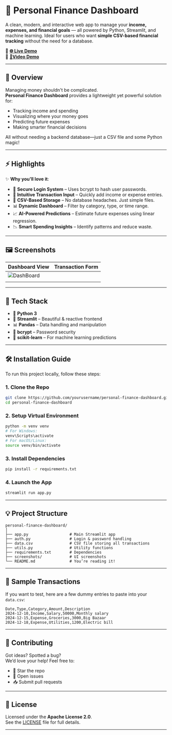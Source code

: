 # 💼 Personal Finance Dashboard

A clean, modern, and interactive web app to manage your **income, expenses, and financial goals** — all powered by Python, Streamlit, and machine learning. Ideal for users who want **simple CSV-based financial tracking** without the need for a database.

🔗 **[🌐 Live Demo](https://personal-finance-dashboard-gtimex2cf9wmq7dadqdxdc.streamlit.app/)**  
🎦 **[🎦Video Demo ](https://github.com/user-attachments/assets/5d8ff6d4-cc0b-44d3-b201-0b039ee44730)**

---

## 📘 Overview

Managing money shouldn't be complicated.  
**Personal Finance Dashboard** provides a lightweight yet powerful solution for:

- Tracking income and spending
- Visualizing where your money goes
- Predicting future expenses
- Making smarter financial decisions

All without needing a backend database—just a CSV file and some Python magic!

---

## ⚡ Highlights

✨ **Why you'll love it**:

- 🔐 **Secure Login System** – Uses bcrypt to hash user passwords.
- 📝 **Intuitive Transaction Input** – Quickly add income or expense entries.
- 📁 **CSV-Based Storage** – No database headaches. Just simple files.
- 📊 **Dynamic Dashboard** – Filter by category, type, or time range.
- 📈 **AI-Powered Predictions** – Estimate future expenses using linear regression.
- 📉 **Smart Spending Insights** – Identify patterns and reduce waste.

---

## 🖼️ Screenshots

| Dashboard View | Transaction Form |
|----------------|------------------|
|![DashBoard](https://github.com/user-attachments/assets/104f47ee-1e0d-4b75-be7e-2126e1b9b8b0)
 | |

---

## 🧠 Tech Stack

- 🐍 **Python 3**
- 🎨 **Streamlit** – Beautiful & reactive frontend
- 📊 **Pandas** – Data handling and manipulation
- 🔐 **bcrypt** – Password security
- 🧠 **scikit-learn** – For machine learning predictions

---

## 🛠️ Installation Guide

To run this project locally, follow these steps:

### 1. Clone the Repo

```bash
git clone https://github.com/yourusername/personal-finance-dashboard.git
cd personal-finance-dashboard
```

### 2. Setup Virtual Environment

```bash
python -m venv venv
# For Windows:
venv\Scripts\activate
# For macOS/Linux:
source venv/bin/activate
```

### 3. Install Dependencies

```bash
pip install -r requirements.txt
```

### 4. Launch the App

```bash
streamlit run app.py
```

---

## 💡 Project Structure 

```
personal-finance-dashboard/
│
├── app.py                  # Main Streamlit app
├── auth.py                 # Login & password handling
├── data.csv                # CSV file storing all transactions
├── utils.py                # Utility functions
├── requirements.txt        # Dependencies
├── screenshots/            # UI screenshots
└── README.md               # You’re reading it!
```

---

## 🧪 Sample Transactions

If you want to test, here are a few dummy entries to paste into your `data.csv`:

```csv
Date,Type,Category,Amount,Description
2024-12-10,Income,Salary,50000,Monthly salary
2024-12-15,Expense,Groceries,3000,Big Bazaar
2024-12-18,Expense,Utilities,1200,Electric bill
```

---

## 🤝 Contributing

Got ideas? Spotted a bug?  
We’d love your help! Feel free to:

- 🌟 Star the repo
- 🐛 Open issues
- 📥 Submit pull requests

---

## 📄 License

Licensed under the **Apache License 2.0**.  
See the [LICENSE](LICENSE) file for full details.

---


